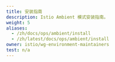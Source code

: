 ```yaml
---
title: 安装指南
description: Istio Ambient 模式安装指南。
weight: 5
aliases:
  - /zh/docs/ops/ambient/install
  - /zh/latest/docs/ops/ambient/install
owner: istio/wg-environment-maintainers
test: n/a
---
```

